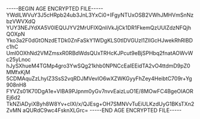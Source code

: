 -----BEGIN AGE ENCRYPTED FILE-----
YWdlLWVuY3J5cHRpb24ub3JnL3YxCi0+IFgyNTUxOSB2VWhJMHVmSnNzbzVWVXdQ
YUY3NEJYdXA5V0lEQUJYV2MrUFlXQnliVkJjCk1DR1FkemQzUUlZdzNFQjhQOXpN
Yko3a2F0dGtONzdETDk0ZnFaSkY1WDgKLS0tIDVGUzl1ZllGcHJwekRhRlBDc1hC
Uml0OXhNd2VMZmsxR0RBdWdsQUxTRHcKJPcut9eBjSPHbq2fnatAOWvWc25yLnoc
hJySXhueM4TGMp4gro3YwSQg21khb0NPNCcEaIEEidTA2vO4ttdmD9pZ0MMfxKjM
5CDMAquZzLhyIZ3SsS2vqRDJMVevlO6wXZWKGyyFhZey4HeibtC709r+Yg908nH8
FYVZs01K70DgA1e+VlBA9PJpnm0yGv7nvvEaizLuO1E/8MOwFC4BgeOIAOREj6d2
TkNZiADyiXByh8W8Yv+clXl/x/QJEsg+OH7SMNVvTuEiULKzdUyG1BKsTXn2ZvMN
aQURdC9wc4FsknXLGrc=
-----END AGE ENCRYPTED FILE-----

